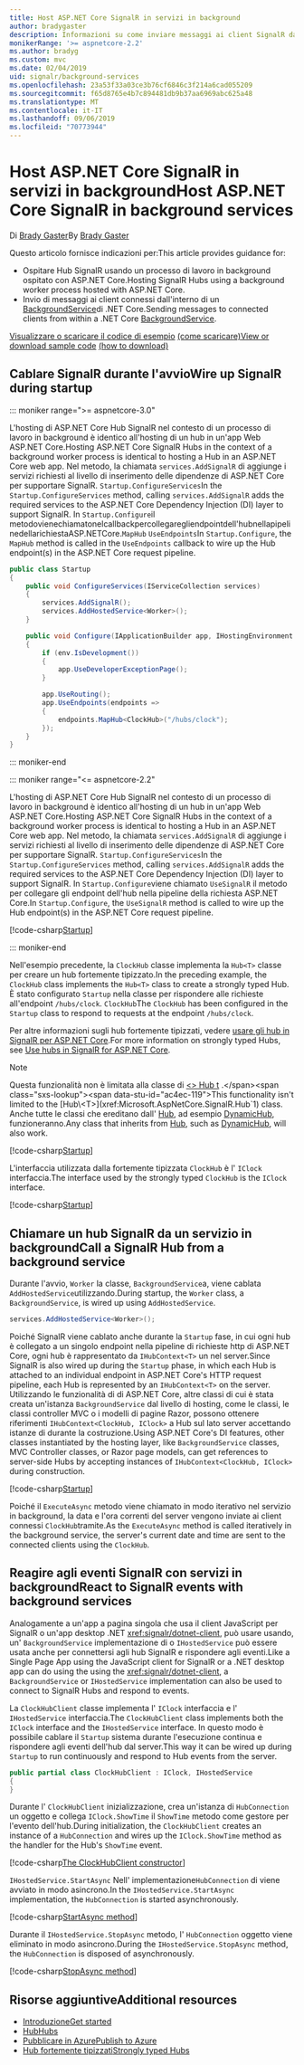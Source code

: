 ```yaml
---
title: Host ASP.NET Core SignalR in servizi in background
author: bradygaster
description: Informazioni su come inviare messaggi ai client SignalR dalle classi BackgroundService di .NET Core.
monikerRange: '>= aspnetcore-2.2'
ms.author: bradyg
ms.custom: mvc
ms.date: 02/04/2019
uid: signalr/background-services
ms.openlocfilehash: 23a53f33a03ce3b76cf6846c3f214a6cad055209
ms.sourcegitcommit: f65d8765e4b7c894481db9b37aa6969abc625a48
ms.translationtype: MT
ms.contentlocale: it-IT
ms.lasthandoff: 09/06/2019
ms.locfileid: "70773944"
---
```

# <a name="host-aspnet-core-signalr-in-background-services"></a><span data-ttu-id="ac4ec-103">Host ASP.NET Core SignalR in servizi in background</span><span class="sxs-lookup"><span data-stu-id="ac4ec-103">Host ASP.NET Core SignalR in background services</span></span>

<span data-ttu-id="ac4ec-104">Di [Brady Gaster](https://twitter.com/bradygaster)</span><span class="sxs-lookup"><span data-stu-id="ac4ec-104">By [Brady Gaster](https://twitter.com/bradygaster)</span></span>

<span data-ttu-id="ac4ec-105">Questo articolo fornisce indicazioni per:</span><span class="sxs-lookup"><span data-stu-id="ac4ec-105">This article provides guidance for:</span></span>

* <span data-ttu-id="ac4ec-106">Ospitare Hub SignalR usando un processo di lavoro in background ospitato con ASP.NET Core.</span><span class="sxs-lookup"><span data-stu-id="ac4ec-106">Hosting SignalR Hubs using a background worker process hosted with ASP.NET Core.</span></span>
* <span data-ttu-id="ac4ec-107">Invio di messaggi ai client connessi dall'interno di un [BackgroundService](xref:Microsoft.Extensions.Hosting.BackgroundService)di .NET Core.</span><span class="sxs-lookup"><span data-stu-id="ac4ec-107">Sending messages to connected clients from within a .NET Core [BackgroundService](xref:Microsoft.Extensions.Hosting.BackgroundService).</span></span>

<span data-ttu-id="ac4ec-108">[Visualizzare o scaricare il codice di esempio](https://github.com/aspnet/AspNetCore.Docs/tree/master/aspnetcore/signalr/background-service/sample/) [(come scaricare)](xref:index#how-to-download-a-sample)</span><span class="sxs-lookup"><span data-stu-id="ac4ec-108">[View or download sample code](https://github.com/aspnet/AspNetCore.Docs/tree/master/aspnetcore/signalr/background-service/sample/) [(how to download)](xref:index#how-to-download-a-sample)</span></span>

## <a name="wire-up-signalr-during-startup"></a><span data-ttu-id="ac4ec-109">Cablare SignalR durante l'avvio</span><span class="sxs-lookup"><span data-stu-id="ac4ec-109">Wire up SignalR during startup</span></span>

::: moniker range=">= aspnetcore-3.0"

<span data-ttu-id="ac4ec-110">L'hosting di ASP.NET Core Hub SignalR nel contesto di un processo di lavoro in background è identico all'hosting di un hub in un'app Web ASP.NET Core.</span><span class="sxs-lookup"><span data-stu-id="ac4ec-110">Hosting ASP.NET Core SignalR Hubs in the context of a background worker process is identical to hosting a Hub in an ASP.NET Core web app.</span></span> <span data-ttu-id="ac4ec-111">Nel metodo, la chiamata `services.AddSignalR` di aggiunge i servizi richiesti al livello di inserimento delle dipendenze di ASP.NET Core per supportare SignalR. `Startup.ConfigureServices`</span><span class="sxs-lookup"><span data-stu-id="ac4ec-111">In the `Startup.ConfigureServices` method, calling `services.AddSignalR` adds the required services to the ASP.NET Core Dependency Injection (DI) layer to support SignalR.</span></span> <span data-ttu-id="ac4ec-112">In `Startup.Configure`il metodovienechiamatonelcallbackpercollegaregliendpointdell'hubnellapipelinedellarichiestaASP.NETCore.`MapHub` `UseEndpoints`</span><span class="sxs-lookup"><span data-stu-id="ac4ec-112">In `Startup.Configure`, the `MapHub` method is called in the `UseEndpoints` callback to wire up the Hub endpoint(s) in the ASP.NET Core request pipeline.</span></span>

```csharp
public class Startup
{
    public void ConfigureServices(IServiceCollection services)
    {
        services.AddSignalR();
        services.AddHostedService<Worker>();
    }

    public void Configure(IApplicationBuilder app, IHostingEnvironment env)
    {
        if (env.IsDevelopment())
        {
            app.UseDeveloperExceptionPage();
        }

        app.UseRouting();
        app.UseEndpoints(endpoints =>
        {
            endpoints.MapHub<ClockHub>("/hubs/clock");
        });
    }
}
```

::: moniker-end

::: moniker range="<= aspnetcore-2.2"

<span data-ttu-id="ac4ec-113">L'hosting di ASP.NET Core Hub SignalR nel contesto di un processo di lavoro in background è identico all'hosting di un hub in un'app Web ASP.NET Core.</span><span class="sxs-lookup"><span data-stu-id="ac4ec-113">Hosting ASP.NET Core SignalR Hubs in the context of a background worker process is identical to hosting a Hub in an ASP.NET Core web app.</span></span> <span data-ttu-id="ac4ec-114">Nel metodo, la chiamata `services.AddSignalR` di aggiunge i servizi richiesti al livello di inserimento delle dipendenze di ASP.NET Core per supportare SignalR. `Startup.ConfigureServices`</span><span class="sxs-lookup"><span data-stu-id="ac4ec-114">In the `Startup.ConfigureServices` method, calling `services.AddSignalR` adds the required services to the ASP.NET Core Dependency Injection (DI) layer to support SignalR.</span></span> <span data-ttu-id="ac4ec-115">In `Startup.Configure`viene chiamato `UseSignalR` il metodo per collegare gli endpoint dell'hub nella pipeline della richiesta ASP.NET Core.</span><span class="sxs-lookup"><span data-stu-id="ac4ec-115">In `Startup.Configure`, the `UseSignalR` method is called to wire up the Hub endpoint(s) in the ASP.NET Core request pipeline.</span></span>

[!code-csharp[Startup](background-service/sample/Server/Startup.cs?name=Startup)]

::: moniker-end

<span data-ttu-id="ac4ec-116">Nell'esempio precedente, la `ClockHub` classe implementa la `Hub<T>` classe per creare un hub fortemente tipizzato.</span><span class="sxs-lookup"><span data-stu-id="ac4ec-116">In the preceding example, the `ClockHub` class implements the `Hub<T>` class to create a strongly typed Hub.</span></span> <span data-ttu-id="ac4ec-117">È stato configurato `Startup` nella classe per rispondere alle richieste all'endpoint `/hubs/clock`. `ClockHub`</span><span class="sxs-lookup"><span data-stu-id="ac4ec-117">The `ClockHub` has been configured in the `Startup` class to respond to requests at the endpoint `/hubs/clock`.</span></span>

<span data-ttu-id="ac4ec-118">Per altre informazioni sugli hub fortemente tipizzati, vedere [usare gli hub in SignalR per ASP.NET Core](xref:signalr/hubs#strongly-typed-hubs).</span><span class="sxs-lookup"><span data-stu-id="ac4ec-118">For more information on strongly typed Hubs, see [Use hubs in SignalR for ASP.NET Core](xref:signalr/hubs#strongly-typed-hubs).</span></span>

> [!NOTE]
> <span data-ttu-id="ac4ec-119">Questa funzionalità non è limitata alla classe di [\<> Hub t](xref:Microsoft.AspNetCore.SignalR.Hub`1) .</span><span class="sxs-lookup"><span data-stu-id="ac4ec-119">This functionality isn't limited to the [Hub\<T>](xref:Microsoft.AspNetCore.SignalR.Hub`1) class.</span></span> <span data-ttu-id="ac4ec-120">Anche tutte le classi che ereditano dall' [Hub](xref:Microsoft.AspNetCore.SignalR.Hub), ad esempio [DynamicHub](xref:Microsoft.AspNetCore.SignalR.DynamicHub), funzioneranno.</span><span class="sxs-lookup"><span data-stu-id="ac4ec-120">Any class that inherits from [Hub](xref:Microsoft.AspNetCore.SignalR.Hub), such as [DynamicHub](xref:Microsoft.AspNetCore.SignalR.DynamicHub), will also work.</span></span>

[!code-csharp[Startup](background-service/sample/Server/ClockHub.cs?name=ClockHub)]

<span data-ttu-id="ac4ec-121">L'interfaccia utilizzata dalla fortemente tipizzata `ClockHub` è l' `IClock` interfaccia.</span><span class="sxs-lookup"><span data-stu-id="ac4ec-121">The interface used by the strongly typed `ClockHub` is the `IClock` interface.</span></span>

[!code-csharp[Startup](background-service/sample/HubServiceInterfaces/IClock.cs?name=IClock)]

## <a name="call-a-signalr-hub-from-a-background-service"></a><span data-ttu-id="ac4ec-122">Chiamare un hub SignalR da un servizio in background</span><span class="sxs-lookup"><span data-stu-id="ac4ec-122">Call a SignalR Hub from a background service</span></span>

<span data-ttu-id="ac4ec-123">Durante l'avvio, `Worker` la classe, `BackgroundService`a, viene cablata `AddHostedService`utilizzando.</span><span class="sxs-lookup"><span data-stu-id="ac4ec-123">During startup, the `Worker` class, a `BackgroundService`, is wired up using `AddHostedService`.</span></span>

```csharp
services.AddHostedService<Worker>();
```

<span data-ttu-id="ac4ec-124">Poiché SignalR viene cablato anche durante la `Startup` fase, in cui ogni hub è collegato a un singolo endpoint nella pipeline di richieste http di ASP.NET Core, ogni hub è rappresentato da `IHubContext<T>` un nel server.</span><span class="sxs-lookup"><span data-stu-id="ac4ec-124">Since SignalR is also wired up during the `Startup` phase, in which each Hub is attached to an individual endpoint in ASP.NET Core's HTTP request pipeline, each Hub is represented by an `IHubContext<T>` on the server.</span></span> <span data-ttu-id="ac4ec-125">Utilizzando le funzionalità di di ASP.NET Core, altre classi di cui è stata creata un'istanza `BackgroundService` dal livello di hosting, come le classi, le classi controller MVC o i modelli di pagine Razor, possono ottenere riferimenti `IHubContext<ClockHub, IClock>` a Hub sul lato server accettando istanze di durante la costruzione.</span><span class="sxs-lookup"><span data-stu-id="ac4ec-125">Using ASP.NET Core's DI features, other classes instantiated by the hosting layer, like `BackgroundService` classes, MVC Controller classes, or Razor page models, can get references to server-side Hubs by accepting instances of `IHubContext<ClockHub, IClock>` during construction.</span></span>

[!code-csharp[Startup](background-service/sample/Server/Worker.cs?name=Worker)]

<span data-ttu-id="ac4ec-126">Poiché il `ExecuteAsync` metodo viene chiamato in modo iterativo nel servizio in background, la data e l'ora correnti del server vengono inviate ai client connessi `ClockHub`tramite.</span><span class="sxs-lookup"><span data-stu-id="ac4ec-126">As the `ExecuteAsync` method is called iteratively in the background service, the server's current date and time are sent to the connected clients using the `ClockHub`.</span></span>

## <a name="react-to-signalr-events-with-background-services"></a><span data-ttu-id="ac4ec-127">Reagire agli eventi SignalR con servizi in background</span><span class="sxs-lookup"><span data-stu-id="ac4ec-127">React to SignalR events with background services</span></span>

<span data-ttu-id="ac4ec-128">Analogamente a un'app a pagina singola che usa il client JavaScript per SignalR o un'app desktop .NET <xref:signalr/dotnet-client>, può usare usando, un' `BackgroundService` implementazione di o `IHostedService` può essere usata anche per connettersi agli hub SignalR e rispondere agli eventi.</span><span class="sxs-lookup"><span data-stu-id="ac4ec-128">Like a Single Page App using the JavaScript client for SignalR or a .NET desktop app can do using the using the <xref:signalr/dotnet-client>, a `BackgroundService` or `IHostedService` implementation can also be used to connect to SignalR Hubs and respond to events.</span></span>

<span data-ttu-id="ac4ec-129">La `ClockHubClient` classe implementa l' `IClock` interfaccia e l' `IHostedService` interfaccia.</span><span class="sxs-lookup"><span data-stu-id="ac4ec-129">The `ClockHubClient` class implements both the `IClock` interface and the `IHostedService` interface.</span></span> <span data-ttu-id="ac4ec-130">In questo modo è possibile cablare il `Startup` sistema durante l'esecuzione continua e rispondere agli eventi dell'hub dal server.</span><span class="sxs-lookup"><span data-stu-id="ac4ec-130">This way it can be wired up during `Startup` to run continuously and respond to Hub events from the server.</span></span>

```csharp
public partial class ClockHubClient : IClock, IHostedService
{
}
```

<span data-ttu-id="ac4ec-131">Durante l' `ClockHubClient` inizializzazione, crea un'istanza di `HubConnection` un oggetto e collega `IClock.ShowTime` il `ShowTime` metodo come gestore per l'evento dell'hub.</span><span class="sxs-lookup"><span data-stu-id="ac4ec-131">During initialization, the `ClockHubClient` creates an instance of a `HubConnection` and wires up the `IClock.ShowTime` method as the handler for the Hub's `ShowTime` event.</span></span>

[!code-csharp[The ClockHubClient constructor](background-service/sample/Clients.ConsoleTwo/ClockHubClient.cs?name=ClockHubClientCtor)]

<span data-ttu-id="ac4ec-132">`IHostedService.StartAsync` Nell' implementazione`HubConnection` di viene avviato in modo asincrono.</span><span class="sxs-lookup"><span data-stu-id="ac4ec-132">In the `IHostedService.StartAsync` implementation, the `HubConnection` is started asynchronously.</span></span>

[!code-csharp[StartAsync method](background-service/sample/Clients.ConsoleTwo/ClockHubClient.cs?name=StartAsync)]

<span data-ttu-id="ac4ec-133">Durante il `IHostedService.StopAsync` metodo, l' `HubConnection` oggetto viene eliminato in modo asincrono.</span><span class="sxs-lookup"><span data-stu-id="ac4ec-133">During the `IHostedService.StopAsync` method, the `HubConnection` is disposed of asynchronously.</span></span>

[!code-csharp[StopAsync method](background-service/sample/Clients.ConsoleTwo/ClockHubClient.cs?name=StopAsync)]

## <a name="additional-resources"></a><span data-ttu-id="ac4ec-134">Risorse aggiuntive</span><span class="sxs-lookup"><span data-stu-id="ac4ec-134">Additional resources</span></span>

* [<span data-ttu-id="ac4ec-135">Introduzione</span><span class="sxs-lookup"><span data-stu-id="ac4ec-135">Get started</span></span>](xref:tutorials/signalr)
* [<span data-ttu-id="ac4ec-136">Hub</span><span class="sxs-lookup"><span data-stu-id="ac4ec-136">Hubs</span></span>](xref:signalr/hubs)
* [<span data-ttu-id="ac4ec-137">Pubblicare in Azure</span><span class="sxs-lookup"><span data-stu-id="ac4ec-137">Publish to Azure</span></span>](xref:signalr/publish-to-azure-web-app)
* [<span data-ttu-id="ac4ec-138">Hub fortemente tipizzati</span><span class="sxs-lookup"><span data-stu-id="ac4ec-138">Strongly typed Hubs</span></span>](xref:signalr/hubs#strongly-typed-hubs)
